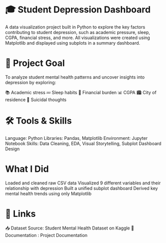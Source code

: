 # 🎓 Student Depression Dashboard
A data visualization project built in Python to explore the key factors contributing to student depression, such as academic pressure, sleep, CGPA, financial stress, and more.
All visualizations were created using Matplotlib and displayed using subplots in a summary dashboard.

# 🎯 Project Goal
To analyze student mental health patterns and uncover insights into depression by exploring:

📚 Academic stress
💤 Sleep habits
💸 Financial burden
📊 CGPA
🏙 City of residence
💭 Suicidal thoughts

# 🛠️ Tools & Skills
Language: Python
Libraries: Pandas, Matplotlib
Environment: Jupyter Notebook
Skills: Data Cleaning, EDA, Visual Storytelling, Subplot Dashboard Design

# What I Did
Loaded and cleaned raw CSV data
Visualized 9 different variables and their relationship with depression
Built a unified subplot dashboard
Derived key mental health trends using only Matplotlib

# 🔗 Links
📥 Dataset Source: Student Mental Health Dataset on Kaggle
📄 Documentation : Project Documentation

